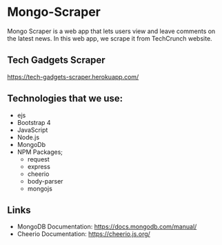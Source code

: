 # Mongo-Scraper

Mongo Scraper is a web app that lets users view and leave comments on the latest news. In this web app, we scrape it from TechCrunch website.

## Tech Gadgets Scraper
https://tech-gadgets-scraper.herokuapp.com/

## Technologies that we use:
* ejs 
* Bootstrap 4
* JavaScript
* Node.js
* MongoDb
* NPM Packages;
    * request
    * express
    * cheerio
    * body-parser
    * mongojs

## Links
* MongoDB Documentation: https://docs.mongodb.com/manual/
* Cheerio Documentation: https://cheerio.js.org/
